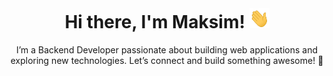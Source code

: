 <div align="center">
  <br/>
  <h1>
    Hi there, I'm Maksim!
    <img src="https://github.com/ABSphreak/ABSphreak/blob/master/gifs/Hi.gif" width="32" height="32" />
  </h1>
  <p>
    I’m a Backend Developer passionate about building web applications and exploring new technologies. Let’s connect and build something awesome! 🚀
  </p>
  <br/>
</div>
